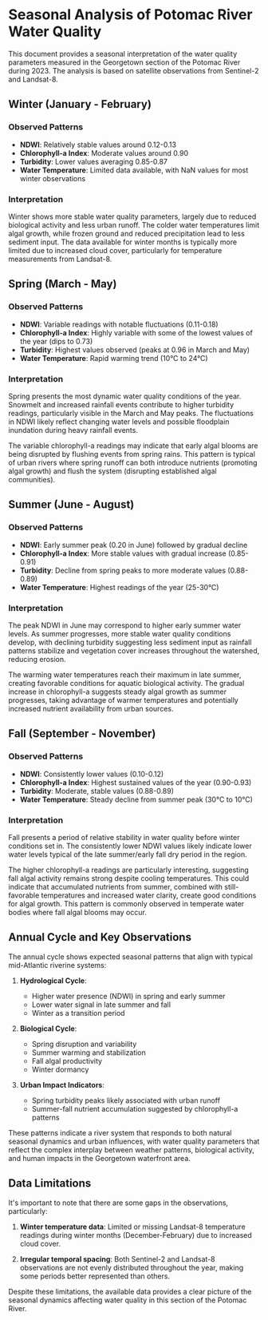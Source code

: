 # Seasonal Analysis of Potomac River Water Quality

This document provides a seasonal interpretation of the water quality parameters measured in the Georgetown section of the Potomac River during 2023. The analysis is based on satellite observations from Sentinel-2 and Landsat-8.

## Winter (January - February)

### Observed Patterns
- **NDWI**: Relatively stable values around 0.12-0.13
- **Chlorophyll-a Index**: Moderate values around 0.90
- **Turbidity**: Lower values averaging 0.85-0.87
- **Water Temperature**: Limited data available, with NaN values for most winter observations

### Interpretation
Winter shows more stable water quality parameters, largely due to reduced biological activity and less urban runoff. The colder water temperatures limit algal growth, while frozen ground and reduced precipitation lead to less sediment input. The data available for winter months is typically more limited due to increased cloud cover, particularly for temperature measurements from Landsat-8.

## Spring (March - May)

### Observed Patterns
- **NDWI**: Variable readings with notable fluctuations (0.11-0.18)
- **Chlorophyll-a Index**: Highly variable with some of the lowest values of the year (dips to 0.73)
- **Turbidity**: Highest values observed (peaks at 0.96 in March and May)
- **Water Temperature**: Rapid warming trend (10°C to 24°C)

### Interpretation
Spring presents the most dynamic water quality conditions of the year. Snowmelt and increased rainfall events contribute to higher turbidity readings, particularly visible in the March and May peaks. The fluctuations in NDWI likely reflect changing water levels and possible floodplain inundation during heavy rainfall events.

The variable chlorophyll-a readings may indicate that early algal blooms are being disrupted by flushing events from spring rains. This pattern is typical of urban rivers where spring runoff can both introduce nutrients (promoting algal growth) and flush the system (disrupting established algal communities).

## Summer (June - August)

### Observed Patterns
- **NDWI**: Early summer peak (0.20 in June) followed by gradual decline
- **Chlorophyll-a Index**: More stable values with gradual increase (0.85-0.91)
- **Turbidity**: Decline from spring peaks to more moderate values (0.88-0.89)
- **Water Temperature**: Highest readings of the year (25-30°C)

### Interpretation
The peak NDWI in June may correspond to higher early summer water levels. As summer progresses, more stable water quality conditions develop, with declining turbidity suggesting less sediment input as rainfall patterns stabilize and vegetation cover increases throughout the watershed, reducing erosion.

The warming water temperatures reach their maximum in late summer, creating favorable conditions for aquatic biological activity. The gradual increase in chlorophyll-a suggests steady algal growth as summer progresses, taking advantage of warmer temperatures and potentially increased nutrient availability from urban sources.

## Fall (September - November)

### Observed Patterns
- **NDWI**: Consistently lower values (0.10-0.12)
- **Chlorophyll-a Index**: Highest sustained values of the year (0.90-0.93)
- **Turbidity**: Moderate, stable values (0.88-0.89)
- **Water Temperature**: Steady decline from summer peak (30°C to 10°C)

### Interpretation
Fall presents a period of relative stability in water quality before winter conditions set in. The consistently lower NDWI values likely indicate lower water levels typical of the late summer/early fall dry period in the region.

The higher chlorophyll-a readings are particularly interesting, suggesting fall algal activity remains strong despite cooling temperatures. This could indicate that accumulated nutrients from summer, combined with still-favorable temperatures and increased water clarity, create good conditions for algal growth. This pattern is commonly observed in temperate water bodies where fall algal blooms may occur.

## Annual Cycle and Key Observations

The annual cycle shows expected seasonal patterns that align with typical mid-Atlantic riverine systems:

1. **Hydrological Cycle**: 
   - Higher water presence (NDWI) in spring and early summer
   - Lower water signal in late summer and fall
   - Winter as a transition period

2. **Biological Cycle**:
   - Spring disruption and variability
   - Summer warming and stabilization
   - Fall algal productivity
   - Winter dormancy

3. **Urban Impact Indicators**:
   - Spring turbidity peaks likely associated with urban runoff
   - Summer-fall nutrient accumulation suggested by chlorophyll-a patterns

These patterns indicate a river system that responds to both natural seasonal dynamics and urban influences, with water quality parameters that reflect the complex interplay between weather patterns, biological activity, and human impacts in the Georgetown waterfront area.

## Data Limitations

It's important to note that there are some gaps in the observations, particularly:

1. **Winter temperature data**: Limited or missing Landsat-8 temperature readings during winter months (December-February) due to increased cloud cover.

2. **Irregular temporal spacing**: Both Sentinel-2 and Landsat-8 observations are not evenly distributed throughout the year, making some periods better represented than others.

Despite these limitations, the available data provides a clear picture of the seasonal dynamics affecting water quality in this section of the Potomac River.